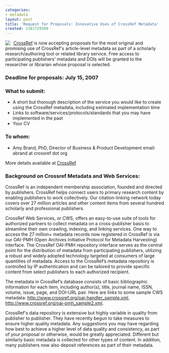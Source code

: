 ```yaml
---
categories:
- metadata
layout: post
title: 'Request for Proposals: Innovative Uses of CrossRef Metadata'
created: 1181729309
---
```

<a href="http://www.crossref.org/03libraries/RFP_CrossRef_metadata.html"><img src="http://www.crossref.org/images/footer_images/flogo_cr.gif" style="float: left; margin-right: 10px;" /></a> <a href="http://crossref.org">CrossRef</a> is now accepting proposals for the most original and promising use of CrossRef's article-level metadata as part of a scholarly research/authoring tool or related library service. Free access to participating publishers' metadata and DOIs will be granted to the researcher or librarian whose proposal is selected.

<h3>Deadline for proposals: July 15, 2007</h3>

<h3>What to submit:</h3>
<ul>
<li> A short but thorough description of the service you would like to
create using the CrossRef metadata, including estimated implementation time

<li> Links to software/services/protocols/standards that you may have
implemented in the past

<li> Your CV
</ul>

<h3>To whom:</h3>
<ul>
<li> Amy Brand, PhD, Director of Business & Product Development
email: abrand at crossref dot org
</ul>

More details available at <a href="http://www.crossref.org/03libraries/RFP_CrossRef_metadata.html">CrossRef</a>

<h3>Background on Crossref Metadata and Web Services:</h3>

CrossRef is an independent membership association, founded and directed by publishers. CrossRef helps connect users to primary research content by enabling publishers to work collectively. Our citation-linking network today covers over 27 million articles and other content items from several hundred scholarly and professional publishers.

CrossRef Web Services, or CWS, offers an easy-to-use suite of tools for authorized partners to collect metadata on a cross-publisher basis to streamline their own crawling, indexing, and linking services. One way to access the 27 million+ metadata records now registered in CrossRef is via our OAI-PMH (Open Archives Initiative Protocol for Metadata Harvesting) interface. The CrossRef OAI-PMH repository interface serves as the central point for the distribution of metadata from participating publishers, utilizing a robust and widely adopted technology targeted at consumers of large quantities of metadata. Access to the CrossRef’s metadata repository is controlled by IP authentication and can be tailored to provide specific content from select publishers to each authorized recipient.

The metadata in CrossRef’s database consists of basic bibliographic information for each item, including author(s), title, journal name, ISSN, volume, issue, page, and DOI-URL pair. Here are links to some sample CWS metadata: <a href="http://www.crossref.org/oai-handler_sample.xml">http://www.crossref.org/oai-handler_sample.xml</a>, <a href="http://www.crossref.org/oai-pmh_sample2.xml">http://www.crossref.org/oai-pmh_sample2.xml</a>.

CrossRef's data repository is extensive but highly variable in quality from publisher to publisher. They have recently begun to take measures to ensure higher quality metadata. Any suggestions you may have regarding how best to achieve a higher level of data quality and consistency, as part of your proposal or otherwise, would be greatly appreciated.  Different but similarly basic metadata is collected for other types of content. In addition, many publishers now also deposit references as part of their metadata.

<!--break-->
